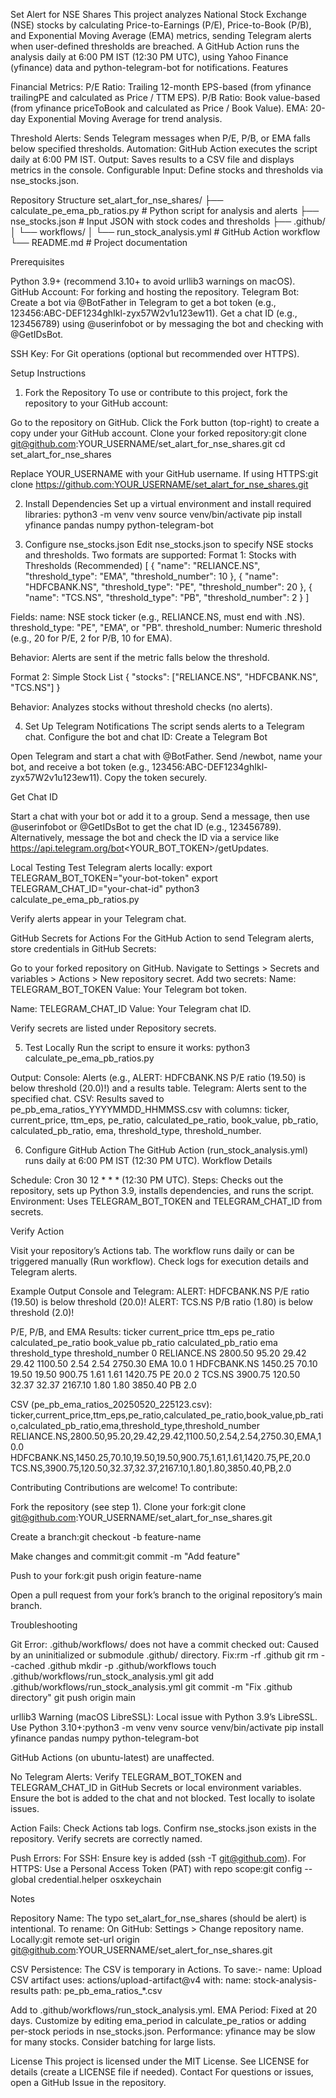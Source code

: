 Set Alert for NSE Shares
This project analyzes National Stock Exchange (NSE) stocks by calculating Price-to-Earnings (P/E), Price-to-Book (P/B), and Exponential Moving Average (EMA) metrics, sending Telegram alerts when user-defined thresholds are breached. A GitHub Action runs the analysis daily at 6:00 PM IST (12:30 PM UTC), using Yahoo Finance (yfinance) data and python-telegram-bot for notifications.
Features

Financial Metrics:
P/E Ratio: Trailing 12-month EPS-based (from yfinance trailingPE and calculated as Price / TTM EPS).
P/B Ratio: Book value-based (from yfinance priceToBook and calculated as Price / Book Value).
EMA: 20-day Exponential Moving Average for trend analysis.


Threshold Alerts: Sends Telegram messages when P/E, P/B, or EMA falls below specified thresholds.
Automation: GitHub Action executes the script daily at 6:00 PM IST.
Output: Saves results to a CSV file and displays metrics in the console.
Configurable Input: Define stocks and thresholds via nse_stocks.json.

Repository Structure
set_alart_for_nse_shares/
├── calculate_pe_ema_pb_ratios.py    # Python script for analysis and alerts
├── nse_stocks.json                  # Input JSON with stock codes and thresholds
├── .github/
│   └── workflows/
│       └── run_stock_analysis.yml    # GitHub Action workflow
└── README.md                        # Project documentation

Prerequisites

Python 3.9+ (recommend 3.10+ to avoid urllib3 warnings on macOS).
GitHub Account: For forking and hosting the repository.
Telegram Bot:
Create a bot via @BotFather in Telegram to get a bot token (e.g., 123456:ABC-DEF1234ghIkl-zyx57W2v1u123ew11).
Get a chat ID (e.g., 123456789) using @userinfobot or by messaging the bot and checking with @GetIDsBot.


SSH Key: For Git operations (optional but recommended over HTTPS).

Setup Instructions
1. Fork the Repository
To use or contribute to this project, fork the repository to your GitHub account:

Go to the repository on GitHub.
Click the Fork button (top-right) to create a copy under your GitHub account.
Clone your forked repository:git clone git@github.com:YOUR_USERNAME/set_alart_for_nse_shares.git
cd set_alart_for_nse_shares


Replace YOUR_USERNAME with your GitHub username.
If using HTTPS:git clone https://github.com:YOUR_USERNAME/set_alart_for_nse_shares.git





2. Install Dependencies
Set up a virtual environment and install required libraries:
python3 -m venv venv
source venv/bin/activate
pip install yfinance pandas numpy python-telegram-bot

3. Configure nse_stocks.json
Edit nse_stocks.json to specify NSE stocks and thresholds. Two formats are supported:
Format 1: Stocks with Thresholds (Recommended)
[
    {
        "name": "RELIANCE.NS",
        "threshold_type": "EMA",
        "threshold_number": 10
    },
    {
        "name": "HDFCBANK.NS",
        "threshold_type": "PE",
        "threshold_number": 20
    },
    {
        "name": "TCS.NS",
        "threshold_type": "PB",
        "threshold_number": 2
    }
]


Fields:
name: NSE stock ticker (e.g., RELIANCE.NS, must end with .NS).
threshold_type: "PE", "EMA", or "PB".
threshold_number: Numeric threshold (e.g., 20 for P/E, 2 for P/B, 10 for EMA).


Behavior: Alerts are sent if the metric falls below the threshold.

Format 2: Simple Stock List
{
    "stocks": ["RELIANCE.NS", "HDFCBANK.NS", "TCS.NS"]
}


Behavior: Analyzes stocks without threshold checks (no alerts).

4. Set Up Telegram Notifications
The script sends alerts to a Telegram chat. Configure the bot and chat ID:
Create a Telegram Bot

Open Telegram and start a chat with @BotFather.
Send /newbot, name your bot, and receive a bot token (e.g., 123456:ABC-DEF1234ghIkl-zyx57W2v1u123ew11).
Copy the token securely.

Get Chat ID

Start a chat with your bot or add it to a group.
Send a message, then use @userinfobot or @GetIDsBot to get the chat ID (e.g., 123456789).
Alternatively, message the bot and check the ID via a service like https://api.telegram.org/bot<YOUR_BOT_TOKEN>/getUpdates.

Local Testing
Test Telegram alerts locally:
export TELEGRAM_BOT_TOKEN="your-bot-token"
export TELEGRAM_CHAT_ID="your-chat-id"
python3 calculate_pe_ema_pb_ratios.py


Verify alerts appear in your Telegram chat.

GitHub Secrets for Actions
For the GitHub Action to send Telegram alerts, store credentials in GitHub Secrets:

Go to your forked repository on GitHub.
Navigate to Settings > Secrets and variables > Actions > New repository secret.
Add two secrets:
Name: TELEGRAM_BOT_TOKEN
Value: Your Telegram bot token.


Name: TELEGRAM_CHAT_ID
Value: Your Telegram chat ID.




Verify secrets are listed under Repository secrets.

5. Test Locally
Run the script to ensure it works:
python3 calculate_pe_ema_pb_ratios.py


Output:
Console: Alerts (e.g., ALERT: HDFCBANK.NS P/E ratio (19.50) is below threshold (20.0)!) and a results table.
Telegram: Alerts sent to the specified chat.
CSV: Results saved to pe_pb_ema_ratios_YYYYMMDD_HHMMSS.csv with columns: ticker, current_price, ttm_eps, pe_ratio, calculated_pe_ratio, book_value, pb_ratio, calculated_pb_ratio, ema, threshold_type, threshold_number.



6. Configure GitHub Action
The GitHub Action (run_stock_analysis.yml) runs daily at 6:00 PM IST (12:30 PM UTC).
Workflow Details

Schedule: Cron 30 12 * * * (12:30 PM UTC).
Steps: Checks out the repository, sets up Python 3.9, installs dependencies, and runs the script.
Environment: Uses TELEGRAM_BOT_TOKEN and TELEGRAM_CHAT_ID from secrets.

Verify Action

Visit your repository’s Actions tab.
The workflow runs daily or can be triggered manually (Run workflow).
Check logs for execution details and Telegram alerts.

Example Output
Console and Telegram:
ALERT: HDFCBANK.NS P/E ratio (19.50) is below threshold (20.0)!
ALERT: TCS.NS P/B ratio (1.80) is below threshold (2.0)!

P/E, P/B, and EMA Results:
         ticker current_price ttm_eps pe_ratio calculated_pe_ratio book_value pb_ratio calculated_pb_ratio     ema threshold_type threshold_number
0  RELIANCE.NS       2800.50   95.20    29.42              29.42    1100.50     2.54                2.54  2750.30           EMA             10.0
1  HDFCBANK.NS       1450.25   70.10    19.50              19.50     900.75     1.61                1.61  1420.75            PE             20.0
2      TCS.NS       3900.75  120.50    32.37              32.37    2167.10     1.80                1.80  3850.40            PB              2.0

CSV (pe_pb_ema_ratios_20250520_225123.csv):
ticker,current_price,ttm_eps,pe_ratio,calculated_pe_ratio,book_value,pb_ratio,calculated_pb_ratio,ema,threshold_type,threshold_number
RELIANCE.NS,2800.50,95.20,29.42,29.42,1100.50,2.54,2.54,2750.30,EMA,10.0
HDFCBANK.NS,1450.25,70.10,19.50,19.50,900.75,1.61,1.61,1420.75,PE,20.0
TCS.NS,3900.75,120.50,32.37,32.37,2167.10,1.80,1.80,3850.40,PB,2.0

Contributing
Contributions are welcome! To contribute:

Fork the repository (see step 1).
Clone your fork:git clone git@github.com:YOUR_USERNAME/set_alart_for_nse_shares.git


Create a branch:git checkout -b feature-name


Make changes and commit:git commit -m "Add feature"


Push to your fork:git push origin feature-name


Open a pull request from your fork’s branch to the original repository’s main branch.

Troubleshooting

Git Error: .github/workflows/ does not have a commit checked out:
Caused by an uninitialized or submodule .github/ directory.
Fix:rm -rf .github
git rm --cached .github
mkdir -p .github/workflows
touch .github/workflows/run_stock_analysis.yml
git add .github/workflows/run_stock_analysis.yml
git commit -m "Fix .github directory"
git push origin main




urllib3 Warning (macOS LibreSSL):
Local issue with Python 3.9’s LibreSSL. Use Python 3.10+:python3 -m venv venv
source venv/bin/activate
pip install yfinance pandas numpy python-telegram-bot


GitHub Actions (on ubuntu-latest) are unaffected.


No Telegram Alerts:
Verify TELEGRAM_BOT_TOKEN and TELEGRAM_CHAT_ID in GitHub Secrets or local environment variables.
Ensure the bot is added to the chat and not blocked.
Test locally to isolate issues.


Action Fails:
Check Actions tab logs.
Confirm nse_stocks.json exists in the repository.
Verify secrets are correctly named.


Push Errors:
For SSH: Ensure key is added (ssh -T git@github.com).
For HTTPS: Use a Personal Access Token (PAT) with repo scope:git config --global credential.helper osxkeychain





Notes

Repository Name: The typo set_alart_for_nse_shares (should be alert) is intentional. To rename:
On GitHub: Settings > Change repository name.
Locally:git remote set-url origin git@github.com:YOUR_USERNAME/set_alert_for_nse_shares.git




CSV Persistence: The CSV is temporary in Actions. To save:- name: Upload CSV artifact
  uses: actions/upload-artifact@v4
  with:
    name: stock-analysis-results
    path: pe_pb_ema_ratios_*.csv

Add to .github/workflows/run_stock_analysis.yml.
EMA Period: Fixed at 20 days. Customize by editing ema_period in calculate_pe_ratios or adding per-stock periods in nse_stocks.json.
Performance: yfinance may be slow for many stocks. Consider batching for large lists.

License
This project is licensed under the MIT License. See LICENSE for details (create a LICENSE file if needed).
Contact
For questions or issues, open a GitHub Issue in the repository.

